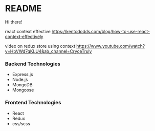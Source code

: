 # README
Hi there! 

react context effective
https://kentcdodds.com/blog/how-to-use-react-context-effectively

video on redux store using context
https://www.youtube.com/watch?v=HbVWd7qKLU4&ab_channel=CryceTruly


### Backend Technologies

* Express.js
* Node.js
* MongoDB
* Mongoose


### Frontend Technologies

* React
* Redux
* css/scss

